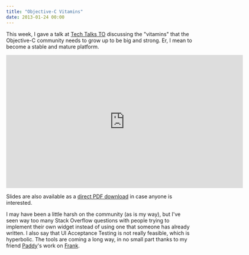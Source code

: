 ```yaml
---
title: "Objective-C Vitamins"
date: 2013-01-24 00:00
---
```


<import><p>This week, I gave a talk at <a href="http://techtalksto.com/post/40607791416/ash-furrow-presenting-accessibility-and-unit-testing">Tech Talks TO</a> discussing the "vitamins" that the Objective-C community needs to grow up to be big and strong. Er, I mean to become a stable and mature platform.</p>
<div class="embed-responsive embed-responsive-16by9"><iframe data-image-dimensions="640x360" mozallowfullscreen="" allowfullscreen="" src="https://player.vimeo.com/video/58066095?wmode=opaque&amp;api=1" width="640" data-embed="true" webkitallowfullscreen="" frameborder="0" height="360" class="embed-responsive-item"></iframe></div>
<p>Slides are also available as a <a href="http://static.ashfurrow.com/blog/vitamins.pdf">direct PDF download</a> in case anyone is interested.</p>
<script async class="speakerdeck-embed" data-id="f3f28280478b0130bba412313d320a8d" data-ratio="1.33333333333333" src="//speakerdeck.com/assets/embed.js"></script><p>I may have been a little harsh on the community (as is my way), but I've seen way too many Stack Overflow questions with people trying to implement their own widget instead of using one that someone has already written. I also say that UI Acceptance Testing is not really feasible, which is hyperbolic. The tools are coming a long way, in no small part thanks to my friend <a href="https://github.com/tapi">Paddy</a>'s work on <a href="https://github.com/moredip/Frank">Frank</a>.</p></import>

<!-- more -->

